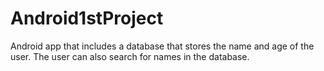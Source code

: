 # Android1stProject

Android app that includes a database that stores the name and age of the user. The user can also search for names in the database.
